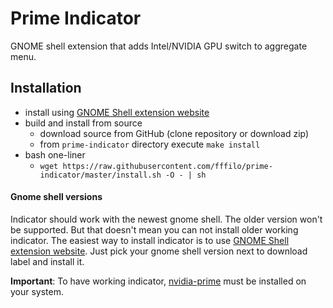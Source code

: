 Prime Indicator
===============

GNOME shell extension that adds Intel/NVIDIA GPU switch to aggregate menu.

## Installation

- install using [GNOME Shell extension website](https://extensions.gnome.org/extension/1275/prime-indicator/)
- build and install from source
	- download source from GitHub (clone repository or download zip)
	- from `prime-indicator` directory execute `make install`
- bash one-liner
	- `wget https://raw.githubusercontent.com/fffilo/prime-indicator/master/install.sh -O - | sh`

#### Gnome shell versions

Indicator should work with the newest gnome shell. The older version won't be supported.
But that doesn't mean you can not install older working indicator. The easiest way to
install indicator is to use [GNOME Shell extension website](https://extensions.gnome.org/extension/1275/prime-indicator/).
Just pick your gnome shell version next to download label and install it.

**Important**: To have working indicator, [nvidia-prime](https://launchpad.net/ubuntu/+source/nvidia-prime) must be installed
on your system.

